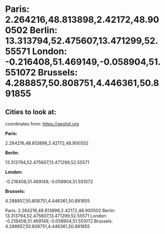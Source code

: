 
Paris: 2.264216,48.813898,2.42172,48.900502
Berlin: 13.313794,52.475607,13.471299,52.55571
London: -0.216408,51.469149,-0.058904,51.551072
Brussels: 4.288857,50.808751,4.446361,50.891855
=======
## Cities to look at:

coordinates from: https://geolist.org


**Paris:**

2.264216,48.813898,2.42172,48.900502

**Berlin:**

13.313794,52.475607,13.471299,52.55571

**London:**

-0.216408,51.469149,-0.058904,51.551072


**Brussels:**

4.288857,50.808751,4.446361,50.891855


Paris: 2.264216,48.813898,2.42172,48.900502
Berlin: 13.313794,52.475607,13.471299,52.55571
London: -0.216408,51.469149,-0.058904,51.551072
Brussels: 4.288857,50.808751,4.446361,50.891855
